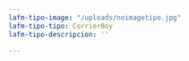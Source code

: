 ```yaml
---
lafm-tipo-image: "/uploads/noimagetipo.jpg"
lafm-tipo-tipo: CorrierBoy
lafm-tipo-descripcion: ''

---
```

